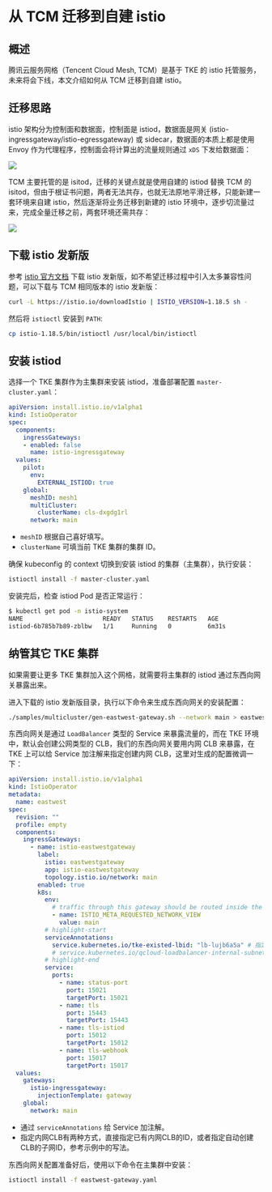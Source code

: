 # 从 TCM 迁移到自建 istio

## 概述

腾讯云服务网格（Tencent Cloud Mesh, TCM）是基于 TKE 的 istio 托管服务，未来将会下线，本文介绍如何从 TCM 迁移到自建 istio。

## 迁移思路

istio 架构分为控制面和数据面，控制面是 istiod，数据面是网关 (istio-ingressgateway/istio-egressgateway) 或 sidecar，数据面的本质上都是使用 Envoy 作为代理程序，控制面会将计算出的流量规则通过 `xDS` 下发给数据面：

![](https://image-host-1251893006.cos.ap-chengdu.myqcloud.com/2024%2F06%2F18%2F20240618150336.png)

TCM 主要托管的是 isitod，迁移的关键点就是使用自建的 istiod 替换 TCM 的 isitod，但由于根证书问题，两者无法共存，也就无法原地平滑迁移，只能新建一套环境来自建 istio，然后逐渐将业务迁移到新建的 istio 环境中，逐步切流量过来，完成全量迁移之前，两套环境还需共存：

![](https://image-host-1251893006.cos.ap-chengdu.myqcloud.com/2024%2F06%2F18%2F20240618170536.png)

## 下载 istio 发新版

参考 [istio 官方文档](https://istio.io/latest/zh/docs/setup/getting-started/#download) 下载 istio 发新版，如不希望迁移过程中引入太多兼容性问题，可以下载与 TCM 相同版本的 istio 发新版：

```bash
curl -L https://istio.io/downloadIstio | ISTIO_VERSION=1.18.5 sh -
```

然后将 `istioctl` 安装到 `PATH`:

```bash
cp istio-1.18.5/bin/istioctl /usr/local/bin/istioctl
```

## 安装 istiod

选择一个 TKE 集群作为主集群来安装 istiod，准备部署配置 `master-cluster.yaml`：

```yaml
apiVersion: install.istio.io/v1alpha1
kind: IstioOperator
spec:
  components:
    ingressGateways:
    - enabled: false
      name: istio-ingressgateway
  values:
    pilot:
      env:
        EXTERNAL_ISTIOD: true
    global:
      meshID: mesh1
      multiCluster:
        clusterName: cls-dxgdg1rl
      network: main
```

* `meshID` 根据自己喜好填写。
* `clusterName` 可填当前 TKE 集群的集群 ID。

确保 kubeconfig 的 context 切换到安装 istiod 的集群（主集群），执行安装：

```bash
istioctl install -f master-cluster.yaml
```

安装完后，检查 istiod Pod 是否正常运行：

```bash
$ kubectl get pod -n istio-system
NAME                      READY   STATUS    RESTARTS   AGE
istiod-6b785b7b89-zblbw   1/1     Running   0          6m31s
```

## 纳管其它 TKE 集群

如果需要让更多 TKE 集群加入这个网格，就需要将主集群的 istiod 通过东西向网关暴露出来。

进入下载的 istio 发新版目录，执行以下命令来生成东西向网关的安装配置：

```bash
./samples/multicluster/gen-eastwest-gateway.sh --network main > eastwest-gateway.yaml
```

东西向网关是通过 `LoadBalancer` 类型的 Service 来暴露流量的，而在 TKE 环境中，默认会创建公网类型的 CLB，我们的东西向网关要用内网 CLB 来暴露，在 TKE 上可以给 Service 加注解来指定创建内网 CLB，这里对生成的配置微调一下：

```yaml showLineNumbers title="eastwest-gateway.yaml"
apiVersion: install.istio.io/v1alpha1
kind: IstioOperator
metadata:
  name: eastwest
spec:
  revision: ""
  profile: empty
  components:
    ingressGateways:
      - name: istio-eastwestgateway
        label:
          istio: eastwestgateway
          app: istio-eastwestgateway
          topology.istio.io/network: main
        enabled: true
        k8s:
          env:
            # traffic through this gateway should be routed inside the network
            - name: ISTIO_META_REQUESTED_NETWORK_VIEW
              value: main
          # highlight-start
          serviceAnnotations:
            service.kubernetes.io/tke-existed-lbid: "lb-lujb6a5a" # 指定手动创建的内网 CLB
            # service.kubernetes.io/qcloud-loadbalancer-internal-subnetid: "subnet-oz2k2du5" # 自动创建 CLB，需指定子网 ID
          # highlight-end
          service:
            ports:
              - name: status-port
                port: 15021
                targetPort: 15021
              - name: tls
                port: 15443
                targetPort: 15443
              - name: tls-istiod
                port: 15012
                targetPort: 15012
              - name: tls-webhook
                port: 15017
                targetPort: 15017
  values:
    gateways:
      istio-ingressgateway:
        injectionTemplate: gateway
    global:
      network: main
```

* 通过 `serviceAnnotations` 给 Service 加注解。
* 指定内网CLB有两种方式，直接指定已有内网CLB的ID，或者指定自动创建CLB的子网ID，参考示例中的写法。

东西向网关配置准备好后，使用以下命令在主集群中安装：

```bash
istioctl install -f eastwest-gateway.yaml
```
